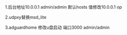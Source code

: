 
1.后台地址10.0.0.1  admin/admin  默认hosts 值修改10.0.0.1 op

2.udpxy替换msd_lite  

3.adguardhome 修改u盘启动 端口3000 admin/admin
